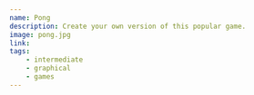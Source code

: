 ```yaml
---
name: Pong
description: Create your own version of this popular game.
image: pong.jpg
link:
tags:
    - intermediate
    - graphical
    - games
---
```

